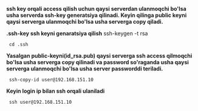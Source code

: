 **ssh key orqali access qilish uchun qaysi serverdan ulanmoqchi bo'lsa usha serverda ssh-key generatsiya qilinadi. Keyin qilinga public keyni qaysi serverga ulanmoqchi bo'lsa usha serverga copy qiladi.**

**.ssh-key ssh keyni genaratsiya qilish**
     ssh-keygen -t rsa

     cd .ssh

**Yasalgan public-keyni(id_rsa.pub) qaysi serverga ssh access qilmoqchi bo'lsa usha serverga copy qilinadi va password so'raganda usha qaysi serverga ulanmoqchi bo'lsa usha server passworddi teriladi.**
     
     ssh-copy-id user@192.168.151.10

**Keyin login ip bilan ssh orqali ulaniladi**

     ssh user@192.168.151.10
